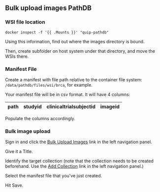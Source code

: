 ## Bulk upload images PathDB

### WSI file location

```
docker inspect -f '{{ .Mounts }}' "quip-pathdb"
```

Using this information, find out where the images directory is bound. 

Then, create subfolder on host system under that directory, and move the WSIs there.

### Manifest File
Create a manifest with file path relative to the container file system: `/data/pathdb/files/wsi/brca`, for example.

Your manifest file will be in csv format.  It will have 4 columns:

| path   |      studyid      |  clinicaltrialsubjectid |  imageid |
|----------|:-------------:|------:|------:|

Populate the columns accordingly.

### Bulk image upload
Sign in and click the <a href="">Bulk Upload Images</a> link in the left navigation panel.

Give it a Title.

Identify the target collection (note that the collection needs to be created beforehand. Use the <a href="">Add Collection</a> link in the left navigation panel.)

Select the manifest file that you've just created.

Hit Save.
